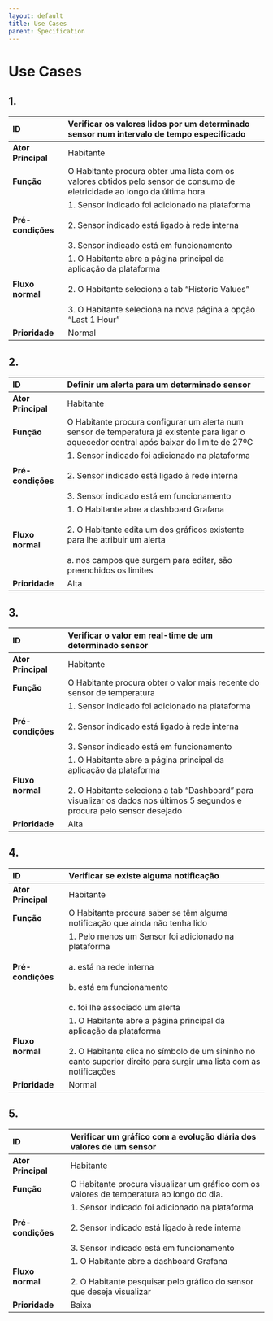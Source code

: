 ```yaml
---
layout: default
title: Use Cases
parent: Specification
---
```


# Use Cases

## 1.

<div markdown="1">

| ID | Verificar os valores lidos por um determinado sensor num intervalo de tempo especificado                                  |
|:---------------|:------------------------------------------------------------------------------------------------------------------|
| <b>Ator Principal<b/> | Habitante                                                                                                        |
| <b>Função<b/>         | O Habitante procura obter uma lista com os valores obtidos pelo sensor de consumo de eletricidade ao longo da última hora   |
| <b>Pré-condições<b/> | 1. Sensor indicado foi adicionado na plataforma <br/><br/> 2. Sensor indicado está ligado à rede interna <br/><br/> 3. Sensor indicado está em funcionamento |
| <b>Fluxo normal<b/>   | 1. O Habitante abre a página principal da aplicação da plataforma <br/><br/> 2. O Habitante seleciona a tab “Historic Values” <br/><br/> 3. O Habitante seleciona na nova página a opção “Last 1 Hour” |
| <b>Prioridade<b/> | Normal |

</div>

## 2.

<div markdown="1">

| ID | Definir um alerta para um determinado sensor                                  |
|:---------------|:------------------------------------------------------------------------------------------------------------------|
| <b>Ator Principal<b/> | Habitante                                                                                                        |
| <b>Função<b/>         | O Habitante procura configurar um alerta num sensor de temperatura já existente para ligar o aquecedor central após baixar do limite de 27ºC   |
| <b>Pré-condições<b/> | 1. Sensor indicado foi adicionado na plataforma <br/><br/> 2. Sensor indicado está ligado à rede interna <br/><br/> 3. Sensor indicado está em funcionamento |
| <b>Fluxo normal<b/>   | 1. O Habitante abre a dashboard Grafana <br/><br/> 2. O Habitante edita um dos gráficos existente para lhe atribuir um alerta <br/><br/> a. nos campos que surgem para editar, são preenchidos os limites |
| <b>Prioridade<b/> | Alta |

</div>

## 3.

<div markdown="1">

| ID | Verificar o valor em real-time de um determinado sensor                                  |
|:---------------|:------------------------------------------------------------------------------------------------------------------|
| <b>Ator Principal<b/> | Habitante                                                                                                        |
| <b>Função<b/>         | O Habitante procura obter o valor mais recente do sensor de temperatura  |
| <b>Pré-condições<b/> | 1. Sensor indicado foi adicionado na plataforma <br/><br/> 2. Sensor indicado está ligado à rede interna <br/><br/> 3. Sensor indicado está em funcionamento |
| <b>Fluxo normal<b/>   | 1. O Habitante abre a página principal da aplicação da plataforma <br/><br/> 2. O Habitante seleciona a tab “Dashboard” para visualizar os dados nos últimos 5 segundos e procura pelo sensor desejado |
| <b>Prioridade<b/> | Alta |

</div>

## 4.

<div markdown="1">

| ID | Verificar se existe alguma notificação                                  |
|:---------------|:------------------------------------------------------------------------------------------------------------------|
| <b>Ator Principal<b/> | Habitante                                                                                                        |
| <b>Função<b/>         | O Habitante procura saber se têm alguma notificação que ainda não tenha lido  |
| <b>Pré-condições<b/> | 1. Pelo menos um Sensor foi adicionado na plataforma <br/><br/> a. está na rede interna <br/><br/> b. está em funcionamento <br/><br/> c. foi lhe associado um alerta |
| <b>Fluxo normal<b/>   | 1. O Habitante abre a página principal da aplicação da plataforma <br/><br/> 2. O Habitante clica no símbolo de um sininho no canto superior direito para surgir uma lista com as notificações |
| <b>Prioridade<b/> | Normal |

</div>

## 5.

<div markdown="1">

| ID | Verificar um gráfico com a evolução diária dos valores de um sensor                                  |
|:---------------|:------------------------------------------------------------------------------------------------------------------|
| <b>Ator Principal<b/> | Habitante                                                                                                        |
| <b>Função<b/>         | O Habitante procura visualizar um gráfico com os valores de temperatura ao longo do dia.  |
| <b>Pré-condições<b/> | 1. Sensor indicado foi adicionado na plataforma <br/><br/> 2. Sensor indicado está ligado à rede interna <br/><br/> 3. Sensor indicado está em funcionamento |
| <b>Fluxo normal<b/>   | 1. O Habitante abre a dashboard Grafana <br/><br/> 2. O Habitante pesquisar pelo gráfico do sensor que deseja visualizar |
| <b>Prioridade<b/> | Baixa |

</div>
